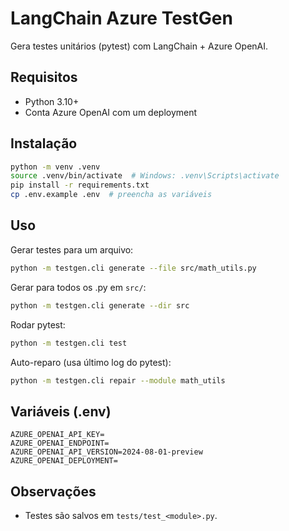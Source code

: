 # LangChain Azure TestGen

Gera testes unitários (pytest) com LangChain + Azure OpenAI.

## Requisitos

- Python 3.10+
- Conta Azure OpenAI com um deployment

## Instalação

```bash
python -m venv .venv
source .venv/bin/activate  # Windows: .venv\Scripts\activate
pip install -r requirements.txt
cp .env.example .env  # preencha as variáveis
```

## Uso

Gerar testes para um arquivo:

```bash
python -m testgen.cli generate --file src/math_utils.py
```

Gerar para todos os .py em `src/`:

```bash
python -m testgen.cli generate --dir src
```

Rodar pytest:

```bash
python -m testgen.cli test
```

Auto-reparo (usa último log do pytest):

```bash
python -m testgen.cli repair --module math_utils
```

## Variáveis (.env)

```
AZURE_OPENAI_API_KEY=
AZURE_OPENAI_ENDPOINT=
AZURE_OPENAI_API_VERSION=2024-08-01-preview
AZURE_OPENAI_DEPLOYMENT=
```

## Observações

- Testes são salvos em `tests/test_<module>.py`.
